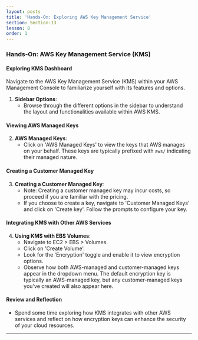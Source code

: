 ```yaml
---
layout: posts
title: 'Hands-On: Exploring AWS Key Management Service'
section: Section-13
lesson: 8
order: 1
---
```


### Hands-On: AWS Key Management Service (KMS)

#### Exploring KMS Dashboard

Navigate to the AWS Key Management Service (KMS) within your AWS Management Console to familiarize yourself with its features and options.

1. **Sidebar Options**:
   - Browse through the different options in the sidebar to understand the layout and functionalities available within AWS KMS.

#### Viewing AWS Managed Keys

2. **AWS Managed Keys**:
   - Click on 'AWS Managed Keys' to view the keys that AWS manages on your behalf. These keys are typically prefixed with `aws/` indicating their managed nature.

#### Creating a Customer Managed Key

3. **Creating a Customer Managed Key**:
   - Note: Creating a customer managed key may incur costs, so proceed if you are familiar with the pricing.
   - If you choose to create a key, navigate to 'Customer Managed Keys' and click on 'Create key'. Follow the prompts to configure your key.

#### Integrating KMS with Other AWS Services

4. **Using KMS with EBS Volumes**:
   - Navigate to EC2 > EBS > Volumes.
   - Click on 'Create Volume'.
   - Look for the 'Encryption' toggle and enable it to view encryption options.
   - Observe how both AWS-managed and customer-managed keys appear in the dropdown menu. The default encryption key is typically an AWS-managed key, but any customer-managed keys you've created will also appear here.

#### Review and Reflection

- Spend some time exploring how KMS integrates with other AWS services and reflect on how encryption keys can enhance the security of your cloud resources.

---
